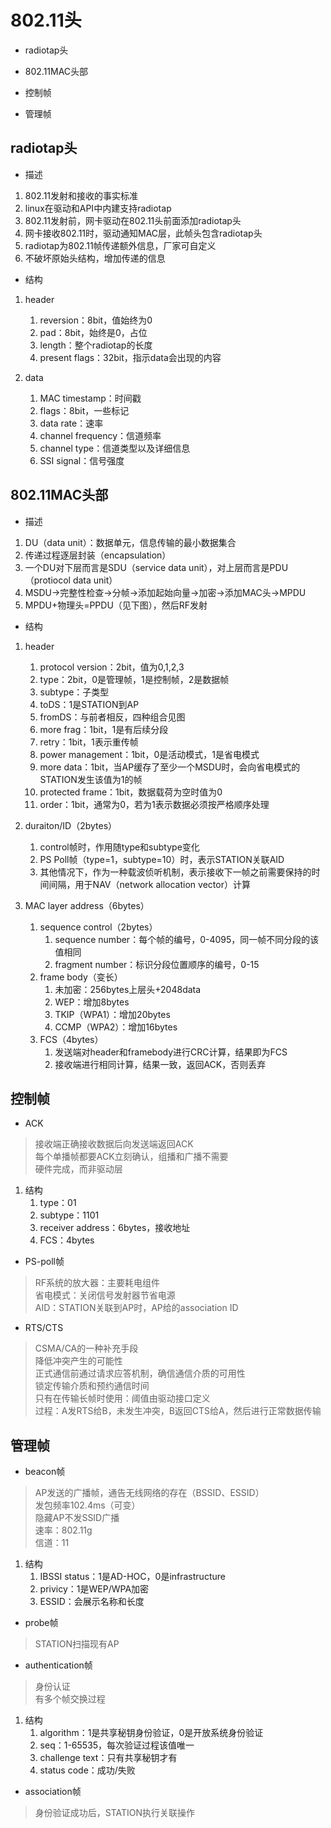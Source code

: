 

# 802.11头


* radiotap头

* 802.11MAC头部

* 控制帧

* 管理帧


## radiotap头

* 描述
1. 802.11发射和接收的事实标准
1. linux在驱动和API中内建支持radiotap
1. 802.11发射前，网卡驱动在802.11头前面添加radiotap头
1. 网卡接收802.11时，驱动通知MAC层，此帧头包含radiotap头
1. radiotap为802.11帧传递额外信息，厂家可自定义
1. 不破坏原始头结构，增加传递的信息


* 结构

1. header
    1. reversion：8bit，值始终为0
    1. pad：8bit，始终是0，占位
    1. length：整个radiotap的长度
    1. present flags：32bit，指示data会出现的内容

2. data
    1. MAC timestamp：时间戳
    1. flags：8bit，一些标记
    1. data rate：速率
    1. channel frequency：信道频率
    1. channel type：信道类型以及详细信息
    1. SSI signal：信号强度


## 802.11MAC头部

* 描述
1. DU（data unit）：数据单元，信息传输的最小数据集合
1. 传递过程逐层封装（encapsulation）
1. 一个DU对下层而言是SDU（service data unit），对上层而言是PDU（protiocol data unit）
1. MSDU->完整性检查->分帧->添加起始向量->加密->添加MAC头->MPDU
1. MPDU+物理头=PPDU（见下图），然后RF发射


* 结构

1. header
    1. protocol version：2bit，值为0,1,2,3
    1. type：2bit，0是管理帧，1是控制帧，2是数据帧
    1. subtype：子类型
    1. toDS：1是STATION到AP
    1. fromDS：与前者相反，四种组合见图
    1. more frag：1bit，1是有后续分段
    1. retry：1bit，1表示重传帧
    1. power management：1bit，0是活动模式，1是省电模式
    1. more data：1bit，当AP缓存了至少一个MSDU时，会向省电模式的STATION发生该值为1的帧
    1. protected frame：1bit，数据载荷为空时值为0
    1. order：1bit，通常为0，若为1表示数据必须按严格顺序处理

2. duraiton/ID（2bytes）
    1. control帧时，作用随type和subtype变化
    1. PS Poll帧（type=1，subtype=10）时，表示STATION关联AID
    1. 其他情况下，作为一种载波侦听机制，表示接收下一帧之前需要保持的时间间隔，用于NAV（network allocation vector）计算


3. MAC layer address（6bytes）

    1. sequence control（2bytes）
        1. sequence number：每个帧的编号，0-4095，同一帧不同分段的该值相同
        1.  fragment number：标识分段位置顺序的编号，0-15
    2. frame body（变长）
        1. 未加密：256bytes上层头+2048data
        1. WEP：增加8bytes
        1. TKIP（WPA1）：增加20bytes
        1. CCMP（WPA2）：增加16bytes
    3. FCS（4bytes）
        1. 发送端对header和framebody进行CRC计算，结果即为FCS
        2. 接收端进行相同计算，结果一致，返回ACK，否则丢弃 
        
        
## 控制帧

* ACK
> 接收端正确接收数据后向发送端返回ACK  
  每个单播帧都要ACK立刻确认，组播和广播不需要  
  硬件完成，而非驱动层  

1. 结构
    1. type：01
    1. subtype：1101
    1. receiver address：6bytes，接收地址
    1. FCS：4bytes


* PS-poll帧   
> RF系统的放大器：主要耗电组件   
  省电模式：关闭信号发射器节省电源   
  AID：STATION关联到AP时，AP给的association ID


* RTS/CTS 
> CSMA/CA的一种补充手段  
  降低冲突产生的可能性  
  正式通信前通过请求应答机制，确信通信介质的可用性  
  锁定传输介质和预约通信时间  
  只有在传输长帧时使用：阈值由驱动接口定义  
  过程：A发RTS给B，未发生冲突，B返回CTS给A，然后进行正常数据传输  


## 管理帧

* beacon帧
> AP发送的广播帧，通告无线网络的存在（BSSID、ESSID）  
  发包频率102.4ms（可变）  
  隐藏AP不发SSID广播  
  速率：802.11g  
  信道：11  
  
1. 结构
    1. IBSSI status：1是AD-HOC，0是infrastructure
    1. privicy：1是WEP/WPA加密
    1. ESSID：会展示名称和长度


* probe帧
> STATION扫描现有AP

* authentication帧
> 身份认证  
  有多个帧交换过程

1. 结构
    1. algorithm：1是共享秘钥身份验证，0是开放系统身份验证
    1. seq：1-65535，每次验证过程该值唯一
    1. challenge text：只有共享秘钥才有
    1. status code：成功/失败

* association帧

> 身份验证成功后，STATION执行关联操作

